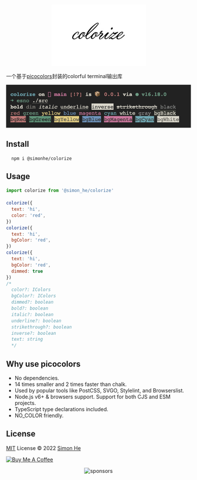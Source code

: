 <span><p align="center">![kv](/assets/kv.png)</p></span>

一个基于[picocolors](https://github.com/SimonHe1995/picocolors)封装的colorful terminal输出库

![screenshot](/assets/screenshot.png)

## Install
```
  npm i @simonhe/colorize
```

## Usage
```js
import colorize from '@simon_he/colorize'

colorize({
  text: 'hi',
  color: 'red',
})
colorize({
  text: 'hi',
  bgColor: 'red',
})
colorize({
  text: 'hi',
  bgColor: 'red',
  dimmed: true
})
/*
  color?: IColors
  bgColor?: IColors
  dimmed?: boolean
  bold?: boolean
  italic?: boolean
  underline?: boolean
  strikethrough?: boolean
  inverse?: boolean
  text: string
  */
```

## Why use picocolors
- No dependencies.
- 14 times smaller and 2 times faster than chalk.
- Used by popular tools like PostCSS, SVGO, Stylelint, and Browserslist.
- Node.js v6+ & browsers support. Support for both CJS and ESM projects.
- TypeScript type declarations included.
- NO_COLOR friendly.


## License
[MIT](./LICENSE) License © 2022 [Simon He](https://github.com/Simon-He95)

<a href="https://github.com/Simon-He95/sponsor" target="_blank"><img src="https://cdn.buymeacoffee.com/buttons/default-orange.png" alt="Buy Me A Coffee" style="height: 51px !important;width: 217px !important;" ></a>

<span><div align="center">![sponsors](https://www.hejian.club/images/sponsors.jpg)</div></span>
